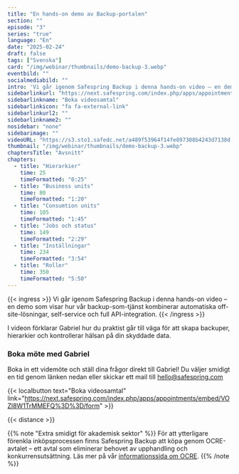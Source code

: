 ```yaml
---
title: "En hands-on demo av Backup-portalen"
section: ""
episode: "3"
series: "true"
language: "En"
date: "2025-02-24"
draft: false
tags: ["Svenska"]
card: "/img/webinar/thumbnails/demo-backup-3.webp"
eventbild: ""
socialmediabild: ""
intro: 'Vi går igenom Safespring Backup i denna hands-on video – en demo som visar vår backup-som-tjänst'
sidebarlinkurl: "https://next.safespring.com/index.php/apps/appointments/embed/VOZl8W1TrMMEFQ%3D%3D/form"
sidebarlinkname: "Boka videosamtal"
sidebarlinkicon: "fa fa-external-link"
sidebarlinkurl2: ""
sidebarlinkname2: ""
nosidebar: "none"
sidebarimage: ""
videoURL: "https://s3.sto1.safedc.net/a489f53964f14fe897308b4243d7138d:processedvideos/demo-backup-3/master.m3u8"
thumbnail: "/img/webinar/thumbnails/demo-backup-3.webp"
chaptersTitle: "Avsnitt"
chapters:
  - title: "Hierarkier"
    time: 25
    timeFormatted: "0:25"
  - title: "Business units"
    time: 80
    timeFormatted: "1:20"
  - title: "Consumtion units"
    time: 105
    timeFormatted: "1:45"
  - title: "Jobs och status"
    time: 149
    timeFormatted: "2:29"
  - title: "Inställningar"
    time: 234
    timeFormatted: "3:54"
  - title: "Roller"
    time: 350
    timeFormatted: "5:50"
---
```


{{< ingress >}}
Vi går igenom Safespring Backup i denna hands-on video – en demo som visar hur vår backup-som-tjänst kombinerar automatiska off-site-lösningar, self-service och full API-integration. 
{{< /ingress >}}

I videon förklarar Gabriel hur du praktist går till väga för att skapa backuper, hierarkier och kontrollerar hälsan på din skyddade data.

### Boka möte med Gabriel
Boka in ett videmöte och ställ dina frågor direkt till Gabriel! Du väljer smidigt en tid genom länken nedan eller skickar ett mail till hello@safespring.com

{{< localbutton text="Boka videosamtal" link="https://next.safespring.com/index.php/apps/appointments/embed/VOZl8W1TrMMEFQ%3D%3D/form" >}}

{{< distance >}}

{{% note "Extra smidigt för akademisk sektor" %}}
För att ytterligare förenkla inköpsprocessen finns Safespring Backup att köpa genom OCRE-avtalet – ett avtal som eliminerar behovet av upphandling och konkurrensutsättning. Läs mer på vår [informationssida om OCRE](/branscher/utbildning-forskning/).
{{% /note %}}


